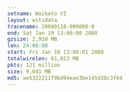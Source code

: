 ```yaml
---
setname: Waikato VI
layout: witsdata
tracename: 20080118-000000-0
end: Sat Jan 19 13:00:00 2008
gzsize: 2,910 MB
len: 24:00:00
start: Fri Jan 18 13:00:01 2008
totalwirelen: 61,813 MB
pkts: 121 million
size: 9,041 MB
md5: ae5322211f9bd94eae3be145d38c3f64
---
```

